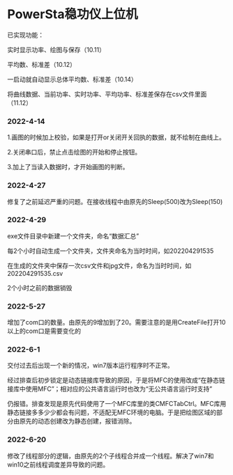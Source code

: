 # PowerSta稳功仪上位机

已实现功能：

实时显示功率、绘图与保存（10.11）

平均数、标准差（10.12）

一启动就自动显示总体平均数、标准差（10.14）

将曲线数据、当前功率、实时功率、平均功率、标准差保存在csv文件里面（11.12）

### 2022-4-14  

1.画图的时候加上校验，如果是打开or关闭开关回执的数据，就不绘制在曲线上。

2.关闭串口后，禁止点击绘图的开始和停止按钮。

3.加上了当读入数据时，才开始画图的判断。

### 2022-4-27  

修复了之前延迟严重的问题。在接收线程中由原先的Sleep(500)改为Sleep(150)

### 2022-4-29  

exe文件目录中新建一个文件夹，命名“数据汇总”

每2个小时自动生成一个文件夹，文件夹命名为当时时间，如202204291535

在生成的文件夹中保存一次csv文件和jpg文件，命名为当时时间，如202204291535.csv

2个小时之前的数据销毁

### 2022-5-27  

增加了com口的数量。由原先的9增加到了20。需要注意的是用CreateFile打开10以上的com口是需要变化的

### 2022-6-1  

交付过去后出现一个新的情况，win7版本运行程序时不正常。

经过排查后初步锁定是动态链接库导致的原因，于是将MFC的使用改成“在静态链接库中使用MFC”；相对应的公共语言运行时也改为“无公共语言运行时支持”

仍报错。排查发现是原先代码使用了一个MFC库里的类CMFCTabCtrl。MFC库用静态链接多多少少都会有问题，不适配无MFC环境的电脑。于是把绘图区域的部分由原先的动态创建改为静态创建，报错消除。

### 2022-6-20

修改了线程部分的逻辑，由原先的2个子线程合并成一个线程。解决了win7和win10之前线程调度差异导致的问题。